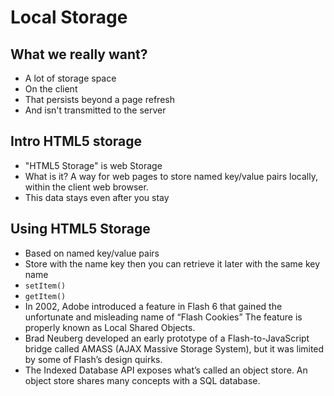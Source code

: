 # Local Storage

## What we really want?
- A lot of storage space
- On the client
- That persists beyond a page refresh
- And isn't transmitted to the server

## Intro HTML5 storage
- "HTML5 Storage" is web Storage
- What is it? A way for web pages to store named key/value pairs locally, within the client web browser. 
- This data stays even after you stay

## Using HTML5 Storage
- Based on named key/value pairs
- Store with the name key then you can retrieve it later with the same key name
- `setItem()`
- `getItem()`
- In 2002, Adobe introduced a feature in Flash 6 that gained the unfortunate and misleading name of “Flash Cookies” The feature is properly known as Local Shared Objects.
- Brad Neuberg developed an early prototype of a Flash-to-JavaScript bridge called AMASS (AJAX Massive Storage System), but it was limited by some of Flash’s design quirks.
- The Indexed Database API exposes what’s called an object store. An object store shares many concepts with a SQL database.
